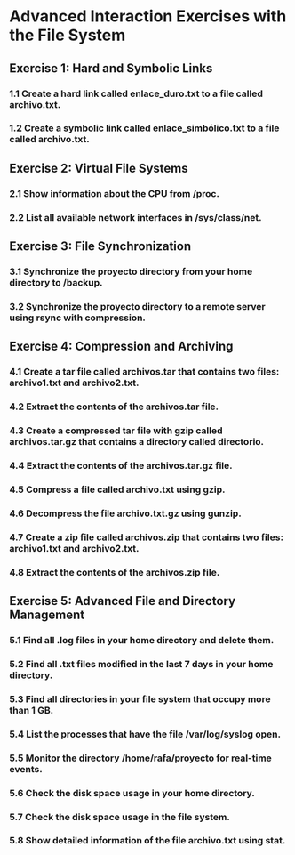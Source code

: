 # Advanced Interaction Exercises with the File System

## Exercise 1: Hard and Symbolic Links

### 1.1 Create a hard link called enlace_duro.txt to a file called archivo.txt.

### 1.2 Create a symbolic link called enlace_simbólico.txt to a file called archivo.txt.

## Exercise 2: Virtual File Systems

### 2.1 Show information about the CPU from /proc.

### 2.2 List all available network interfaces in /sys/class/net.

## Exercise 3: File Synchronization

### 3.1 Synchronize the proyecto directory from your home directory to /backup.

### 3.2 Synchronize the proyecto directory to a remote server using rsync with compression.

## Exercise 4: Compression and Archiving

### 4.1 Create a tar file called archivos.tar that contains two files: archivo1.txt and archivo2.txt.

### 4.2 Extract the contents of the archivos.tar file.

### 4.3 Create a compressed tar file with gzip called archivos.tar.gz that contains a directory called directorio.

### 4.4 Extract the contents of the archivos.tar.gz file.

### 4.5 Compress a file called archivo.txt using gzip.

### 4.6 Decompress the file archivo.txt.gz using gunzip.

### 4.7 Create a zip file called archivos.zip that contains two files: archivo1.txt and archivo2.txt.

### 4.8 Extract the contents of the archivos.zip file.

## Exercise 5: Advanced File and Directory Management

### 5.1 Find all .log files in your home directory and delete them.

### 5.2 Find all .txt files modified in the last 7 days in your home directory.

### 5.3 Find all directories in your file system that occupy more than 1 GB.

### 5.4 List the processes that have the file /var/log/syslog open.

### 5.5 Monitor the directory /home/rafa/proyecto for real-time events.

### 5.6 Check the disk space usage in your home directory.

### 5.7 Check the disk space usage in the file system.

### 5.8 Show detailed information of the file archivo.txt using stat.
